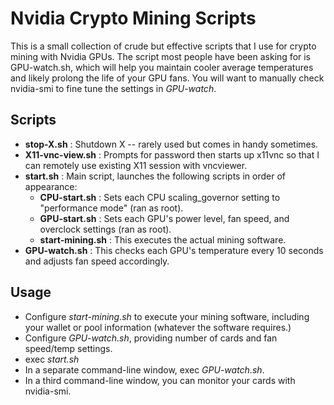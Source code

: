 # Nvidia Crypto Mining Scripts

This is a small collection of crude but effective scripts that I use for crypto mining with Nvidia GPUs.  The script most people
have been asking for is GPU-watch.sh, which will help you maintain cooler average temperatures and likely
prolong the life of your GPU fans.  You will want to manually check nvidia-smi to fine tune the settings in *GPU-watch*.

## Scripts
- **stop-X.sh** : Shutdown X -- rarely used but comes in handy sometimes.
- **X11-vnc-view.sh** : Prompts for password then starts up x11vnc so that I can remotely use existing X11 session with vncviewer.
- **start.sh** : Main script, launches the following scripts in order of appearance:
    - **CPU-start.sh** : Sets each CPU scaling_governor setting to "performance mode" (ran as root).
    - **GPU-start.sh** : Sets each GPU's power level, fan speed, and overclock settings (ran as root).
    - **start-mining.sh** : This executes the actual mining software.
- **GPU-watch.sh** : This checks each GPU's temperature every 10 seconds and adjusts fan speed accordingly.

## Usage
- Configure *start-mining.sh* to execute your mining software, including your wallet or pool information (whatever the software requires.)
- Configure *GPU-watch.sh*, providing number of cards and fan speed/temp settings.
- exec *start.sh*
- In a separate command-line window, exec *GPU-watch.sh*.
- In a third command-line window, you can monitor your cards with nvidia-smi.
